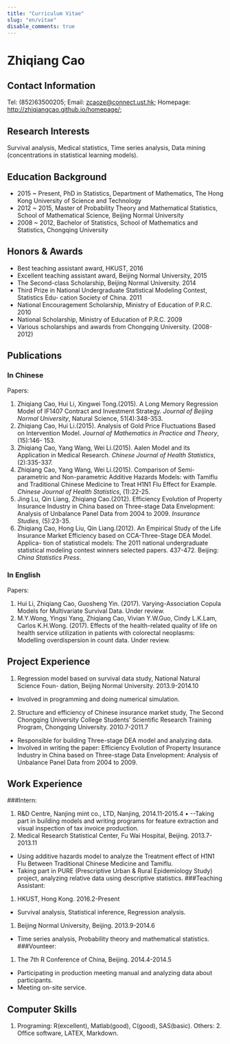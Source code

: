 ```yaml
---
title: "Curriculum Vitae"
slug: "en/vitae"
disable_comments: true
---
```


# Zhiqiang Cao

## Contact Information

<p>
<!--
Address: G/F,57i,Tseng Lanshue Village, Sai Kung, New Territories. 
-->
</p>

Tel: (852)63500205; Email: zcaoze@connect.ust.hk; Homepage: <http://zhiqiangcao.github.io/homepage/>;

## Research Interests

Survival analysis, Medical statistics, Time series analysis, Data mining (concentrations in statistical learning models).

## Education Background

- 2015 ~ Present, PhD in Statistics, Department of Mathematics, The Hong Kong University of Science and Technology
- 2012 ~ 2015, Master of Probability Theory and Mathematical Statistics, School of Mathematical Science, Beijing Normal University
- 2008 ~ 2012, Bachelor of Statistics, School of Mathematics and Statistics, Chongqing University

## Honors & Awards

- Best teaching assistant award, HKUST, 2016 
- Excellent teaching assistant award, Beijing Normal University, 2015 
- The Second-class Scholarship, Beijing Normal University. 2014 
- Third Prize in National Undergraduate Statistical Modeling Contest, Statistics Edu- cation Society of China. 2011 
- National Encouragement Scholarship, Ministry of Education of P.R.C. 2010 
- National Scholarship, Ministry of Education of P.R.C. 2009 
- Various scholarships and awards from Chongqing University. (2008-2012)

## Publications

### In Chinese
Papers:
1. Zhiqiang Cao, Hui Li, Xingwei Tong.(2015). A Long Memory Regression Model of IF1407 Contract and Investment Strategy. _Journal of Beijing Normal University_, Natural Science, 51(4):348-353.
1. Zhiqiang Cao, Hui Li.(2015). Analysis of Gold Price Fluctuations Based on Intervention Model. _Journal of Mathematics in Practice and Theory_, (15):146- 153.
1. Zhiqiang Cao, Yang Wang, Wei Li.(2015). Aalen Model and its Application in Medical Research. _Chinese Journal of Health Statistics_, (2):335-337.
1. Zhiqiang Cao, Yang Wang, Wei Li.(2015). Comparison of Semi-parametric and Non-parametric Additive Hazards Models: with Tamiflu and Traditional Chinese Medicine to Treat H1N1 Flu Effect for Example. _Chinese Journal of Health Statistics_, (1):22-25.
1. Jing Lu, Qin Liang, Zhiqiang Cao.(2012). Efficiency Evolution of Property Insurance Industry in China based on Three-stage Data Envelopment: Analysis of Unbalance Panel Data from 2004 to 2009. _Insurance Studies_, (5):23-35.
1. Zhiqiang Cao, Hong Liu, Qin Liang.(2012). An Empirical Study of the Life Insurance Market Efficiency based on CCA-Three-Stage DEA Model. Applica- tion of statistical models: The 2011 national undergraduate statistical modeling contest winners selected papers. 437-472. Beijing: _China Statistics Press_.

### In English
Papers:
1. Hui Li, Zhiqiang Cao, Guosheng Yin. (2017). Varying-Association Copula Models for Multivariate Survival Data. Under review.
1. M.Y.Wong, Yingsi Yang, Zhiqiang Cao, Vivian Y.W.Guo, Cindy L.K.Lam,  Carlos K.H.Wong. (2017). Effects of the health-related quality of life on health service utilization in patients with colorectal neoplasms: Modelling overdispersion in count data. Under review.

## Project Experience
1. Regression model based on survival data study, National Natural Science Foun- dation, Beijing Normal University. 2013.9-2014.10
- Involved in programming and doing numerical simulation.
2. Structure and efficiency of Chinese insurance market study, The Second Chongqing University College Students’ Scientific Research Training Program, Chongqing University. 2010.7-2011.7
- Responsible for building Three-stage DEA model and analyzing data.
- Involved in writing the paper: Efficiency Evolution of Property Insurance Industry in China based on Three-stage Data Envelopment: Analysis of Unbalance Panel Data from 2004 to 2009.

## Work Experience
###Intern:
1. R&D Centre, Nanjing mint co., LTD, Nanjing, 2014.11-2015.4 • --Taking part in building models and writing programs for feature extraction and visual inspection of tax invoice production.
1. Medical Research Statistical Center, Fu Wai Hospital, Beijing. 2013.7-2013.11
- Using additive hazards model to analyze the Treatment effect of H1N1 Flu Between
Traditional Chinese Medicine and Tamiflu.
- Taking part in PURE (Prescriptive Urban & Rural Epidemiology Study) project, analyzing relative data using descriptive statistics.
###Teaching Assistant:
1. HKUST, Hong Kong. 2016.2-Present
- Survival analysis, Statistical inference, Regression analysis.
1. Beijing Normal University, Beijing. 2013.9-2014.6
- Time series analysis, Probability theory and mathematical statistics.
###Vounteer:
1. The 7th R Conference of China, Beijing. 2014.4-2014.5
- Participating in production meeting manual and analyzing data about participants.
- Meeting on-site service.

## Computer Skills
1. Programing: R(excellent), Matlab(good), C(good), SAS(basic). Others: 2. Office software, LATEX, Markdown.
